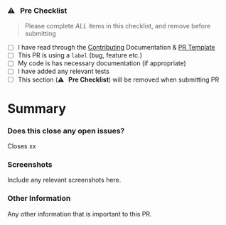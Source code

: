### ⚠️ &nbsp;&nbsp;Pre Checklist

> Please complete _ALL_ items in this checklist, and remove before submitting

- [ ] I have read through the [Contributing](https://devlake.apache.org/community/) Documentation & [PR Template](https://docs.github.com/en/issues/tracking-your-work-with-issues/linking-a-pull-request-to-an-issue)
- [ ] This PR is using a `label` (bug, feature etc.)
- [ ] My code is has necessary documentation (if appropriate)
- [ ] I have added any relevant tests
- [ ] This section (**⚠️ &nbsp;&nbsp;Pre Checklist**) will be removed when submitting PR

# Summary

<!--
Thanks for submitting a pull request!

We appreciate you spending the time to work on these changes.
Please fill out as many sections below as possible.
-->

### Does this close any open issues?
Closes xx

### Screenshots
Include any relevant screenshots here.

### Other Information
Any other information that is important to this PR.
